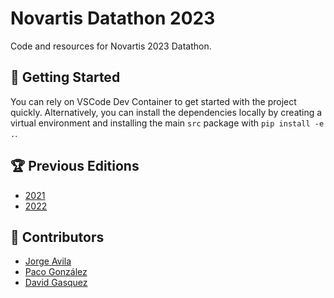 # Novartis Datathon 2023

Code and resources for Novartis 2023 Datathon.

## :rocket: Getting Started

You can rely on VSCode Dev Container to get started with the project quickly. Alternatively, you can install the dependencies locally by creating a virtual environment and installing the main `src` package with `pip install -e .`.

## 🏆 Previous Editions

- [2021](https://github.com/davidgasquez/novartis-datathon-2021)
- [2022](https://github.com/JorgeAvilaG/novartis-2022)

## 🤖 Contributors

- [Jorge Avila](https://github.com/JorgeAvilaG/)
- [Paco González](https://github.com/FGonzalezLopez)
- [David Gasquez](https://github.com/davidgasquez)

